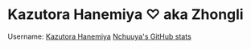 # Kazutora Hanemiya ♡ aka Zhongli

Username: [Kazutora Hanemiya](https://t.me/zerohisooka)
[Nchuuya's GitHub stats](https://github-readme-stats.vercel.app/api?username=Nchuuya&show_icons=true&theme=radical)
